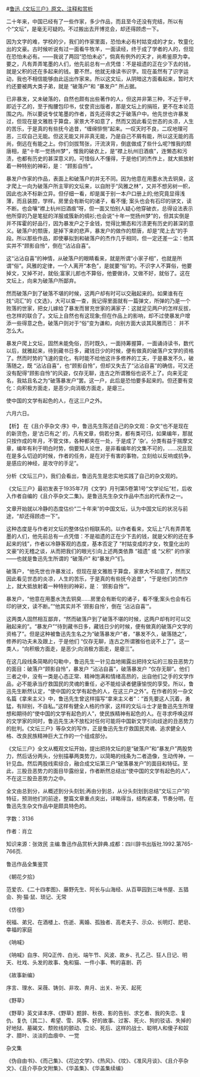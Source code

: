 #[鲁迅《文坛三户》原文、注释和赏析](https://www.vrrw.net/wx/9786.html)

二十年来，中国已经有了一些作家，多少作品，而且至今还没有完结，所以有个“文坛”，是毫无可疑的。不过搬出去开博览会，却还得顾虑一下。

因为文字的难，学校的少，我们的作家里面，恐怕未必有村姑变成的才女，牧童化出的文豪。古时候听说有过一面看牛牧羊，一面读经，终于成了学者的人的，但现在恐怕未必有。——我说了两回“恐怕未必”，倘真有例外的天才，尚希鉴原为幸。要之，凡有弄弄笔墨的人们，他先前总有一点凭借：不是祖遗的正在少下去的钱，就是父积的还在多起来的钱。要不然，他就无缘读书识字。现在虽然有了识字运动，我也不相信能够由此运出作家来。所以这文坛，从阴暗这方面看起来，暂时大约还要被两大类子弟，就是 “破落户”和 “暴发户” 所占据。

已非暴发，又未破落的，自然也颇有出些著作的人，但这并非第三种，不近于甲，即近于乙的，至于掏腰包印书，仗奁资出版者，那是文坛上的捐班，更不在本论范围之内。所以要说专仗笔墨的作者，首先还得求之于破落户中。他先世也许暴发过，但现在是文雅胜于算盘，家景大不如意了，然而又因此看见世态的炎凉，人生的苦乐，于是真的有些抚今追昔，“缠绵悱恻”起来。一叹天时不良，二叹地理可恶，三叹自己无能。但这无能又并非真无能，乃是自己不屑有能，所以这无能的高尚，倒远在有能之上。你们剑拔驽张，汗流浃背，倒底做成了些什么呢?惟我的颓唐相，是“十年一觉扬州梦”，惟我的破衣上，是“襟上杭州旧酒痕”，连懒态和污渍，也都有历史的甚深意义的。可惜俗人不懂得，于是他们的杰作上，就大抵放射着一种特别的神彩，是： “顾影自怜”。

暴发户作家的作品，表面上和破落户的并无不同。因为他意在用墨水洗去铜臭，这才爬上一向为破落户所主宰的文坛来，以自附于“风雅之林”，又并不想另树一帜，因此也决不标新立异。但仔细一看，却是属于别一本户口册上的;他究竟显得浅薄，而且装腔，学样。房里会有断句的诸子，看不懂; 案头也会有石印的骈文，读不断。也会嚷“襟上杭州旧酒痕”呀，但一面又怕别人疑心他穿破衣，总得设法表示他所穿的乃是笔挺的洋服或簇新的绸衫;也会说“十年一觉扬州梦”的，但其实倒是并不挥霍的好品行，因为暴发户之于金钱，觉得比懒态和污渍更有历史的甚深的意义。破落户的颓唐，是掉下来的悲声，暴发户的做作的颓唐，却是“爬上去”的手段。所以那些作品，即使摹拟到和破落户的杰作几乎相同，但一定还差一尘：他其实并不“顾影自怜”，倒在“沾沾自喜”。

这“沾沾自喜”的神情，从破落户的眼睛看来，就是所谓“小家子相”，也就是所谓“俗”。风雅的定律，一个人离开“本色”，是就要“俗”的。不识字人不算俗，他要掉文，又掉不对，就俗;富家儿郎也不算俗，他要做诗，又做不好，就俗了。这在文坛上，向来为破落户所鄙弃。

然而破落户到了破落不堪的时候，这两户却有时可以交融起来的。如果谁有在找“词汇”的《文选》，大可以查一查，我记得里面就有一篇弹文，所弹的乃是一个败落的世家，把女儿嫁给了暴发而冒充世家的满家子：这就足见两户的怎样反拔，也怎样的联合了。文坛上自然也有这现象;但在作品上的影响，却不过使暴发户增添一些得意之色，破落户则对于“俗”变为谦和，向别方面大谈其风雅而已： 并不怎么大。

暴发户爬上文坛，固然未能免俗，历时既久，一面持筹握算，一面诵诗读书，数代以后，就雅起来，待到藏书日多，藏钱日少的时候，便有做真的破落户文学的资格了。然而时势的飞速的变化，有时能不给他这许多修养的工夫，于是暴发不久，破落随之，既 “沾沾自喜”，也“顾影自怜”，但却又失去了“沾沾自喜”的确信，可又还没有配得“顾影自怜”的风姿，仅存无聊，连古之所谓雅俗也说不上了。向来无定名，我姑且名之为“破落暴发户”罢。这一户，此后是恐怕要多起来的。但还要有变化：向积极方面走，是恶少;向消极方面走，是瘪三。

使中国的文学有起色的人，在这三户之外。

六月六日。



【析】 在《且介亭杂文·序》中，鲁迅先生陈述自己的杂文观：杂文“也不是现在的新货色，是‘古已有之’ 的，凡有文章，倘若分类，都有类可归，如果编年，那就只按作成的年月，不管文体，各种都夹在一处，于是成了 ‘杂’。分类有益于揣摩文章，编年有利于明白时势，倘要知人论世，是非看编年的文集不可的，……况且现在是多么切迫的时候，作者的任务，是在对于有害的事物，立刻给以反响或抗争，是感应的神经，是攻守的手足”。

分析《文坛三户》，我们会看出，鲁迅先生是忠实地实践了自己的杂文观的。

《文坛三户》最初发表于1935年7月《文学》月刊第5卷第1号“文学论坛”栏，后收入作者自编的《且介亭杂文二集》。是鲁迅先生杂文作品中杰出的代表作之一。

文章开始就以冷静的态度估价“二十年来”的中国文坛，认为中国文坛的状况与前途，“却还得顾虑一下”。

这种态度是与作者对文坛的整体估价相联系的。以作者看来，文坛上“凡有弄弄笔墨的人们，他先前总有一点凭借：不是祖遗的正在少下去的钱，就是父积的还在多起来的钱”，作者以冷静客观的态度，基本否定了 “村姑变成的才女，牧童化出的文豪”的无稽之谈，从而把我们的眼光引向上述两类依靠 “祖遗” 或 “父积” 的作家——也就是鲁迅先生所谓的 “破落户” 和“暴发户”们。

破落户，“他先世也许暴发过，但现在是文雅胜于算盘，家景大不如意了，然而又因此看见世态的炎凉，人生的苦乐，于是真的有些抚今追昔”，“于是他们的杰作上，就大抵放射着一种特别的神彩，是： ‘顾影自怜’”。

暴发户，“他意在用墨水洗去铜臭……房里会有断句的诸子，看不懂;案头也会有石印的骈文，读不断。”“他其实并不 ‘顾影自怜’，倒在 ‘沾沾自喜’”。

这两类人固然相互鄙弃，“然而破落户到了破落不堪的时候，这两户却有时可以交融起来的”。“暴发户”“待到藏书日多，藏钱日少的时候，便有做真的破落户文学的资格了”。但是这种被鲁迅先生名之为“破落暴发户”者，“暴发不久，破落随之”，修养的功夫未及跟上，于是他们 “仅存无聊，连古之所谓雅俗也说不上了”。这一类人，“向积极方面走，是恶少;向消极方面走，是瘪三”。

在这几段线条简略的勾勒中，鲁迅先生一针见血地揭露出把持文坛的三股丑恶势力的面目：破落户“顾影自怜”，暴发户 “沾沾自喜”，破落暴发户 “仅存无聊”。他们三者之中，没有一类是心态正常、精神饱满和情绪高昂的，出自他们之手的文学作品，必不能承当疗救国民的灵魂的重任，必不能给读者健康愉悦的享受。所以，鲁迅先生断然认定，“使中国的文学有起色的人，在这三户之外”。在作者的另一杂文名篇《拿来主义》中，鲁迅先生曾这样描写“拿来主义者”：“首先要这人沉着，勇猛，有辩别，不自私。”这样有健全人格的作家，这样的文坛斗士才是鲁迅先生所理想和期待的“使中国的文学有起色的人”，使民族精神有起色的人。在寻求呼唤这样的文学家的同时，鲁迅先生决不放松对任何可能将中国新文学引向歧途的丑恶势力的批判。《文坛三户》等杂文的写作，正是鲁迅先生疗救国民灵魂、追求健全人格、改良民族精神巨大工作的一个组成部分。

《文坛三户》全文从概观文坛开始，提出把持文坛的是“破落户”和“暴发户”两股势力，然后话分两头，分别描摹两类势力，以简略的线条为二者造像，生动传神，一针见血。然后两股线索综合，融合成文坛第三户“破落暴发户”的面目和特征。至此，三股丑恶势力的面目毕露纷呈，作者断然总结出“使中国的文学有起色的人”，不在这三股丑恶势力之中。

全文由总到分，从概述到分头刻划;再由分到总，从分头刻划到总结“文坛三户”的特征，预测他们的前途，整篇文章重点突出，详略得当，结构紧凑，节奏分明，在鲁迅先生杂文作品中是颇具特色的。

字数：3136

作者：肖立

知识来源：张效民 主编.鲁迅作品赏析大辞典.成都：四川辞书出版社.1992.第765-766页.

鲁迅作品全集鉴赏

《朝花夕拾》

范爱农、《二十四孝图》、藤野先生、阿长与山海经、从百草园到三味书屋、五猖会、狗·猫·鼠、琐记、无常

《仿徨》

祝福、弟兄、在酒楼上、伤逝、离婚、孤独者、高老夫子、示众、长明灯、肥皂、幸福的家庭

《呐喊》

《呐喊》自序、阿Q正传、白光、端午节、风波、故乡、孔乙己、狂人日记、明天、社戏、头发的故事、兔和猫、一件小事、鸭的喜剧、药

《故事新编》

序言、理水、采薇、铸剑、非攻、奔月、出关、补天、起死

《野草》

《野草》英文译本序、《野草》题辞、秋夜、影的告别、求乞者、我的失恋、复仇、复仇〔其二〕、希望、雪、风筝、好的故事、过客、死火、狗的驳诘、失掉的好地狱、墓碣文、颓败线的颤动、立论、死后、这样的战士、聪明人和傻子和奴才、腊叶、淡淡的血痕中、一觉

杂文集

《伪自由书》、《而己集》、《花边文学》、《热风》、《坟》、《准风月谈》、《且介亭杂文》、《且介亭杂文附集》、《华盖集》、《华盖集续编》

